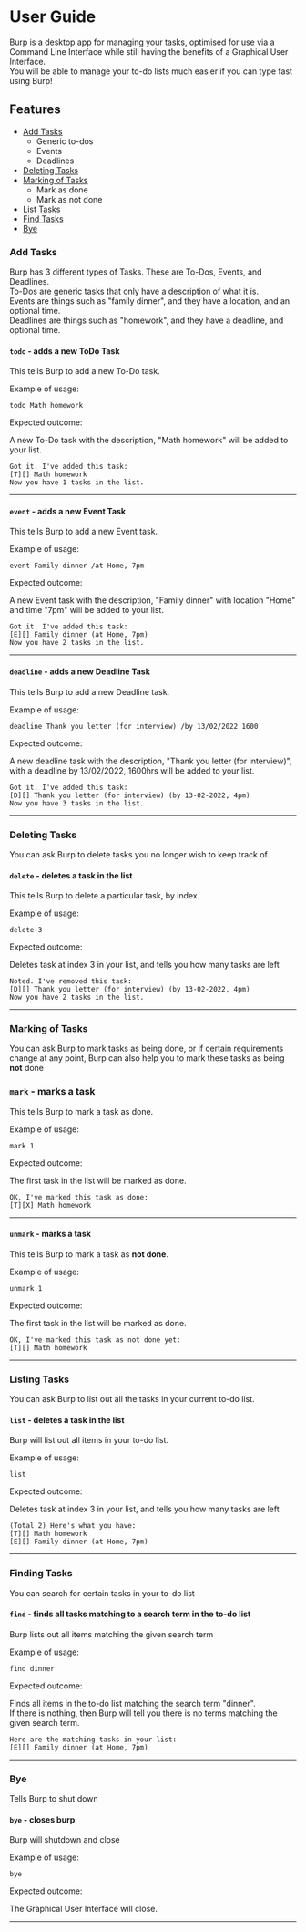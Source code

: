 # User Guide

Burp is a desktop app for managing your tasks, optimised for use via a Command Line Interface while still having the benefits of a Graphical User Interface.  
You will be able to manage your to-do lists much easier if you can type fast using Burp!

## Features 
- [Add Tasks](#add-tasks)
  - Generic to-dos
  - Events
  - Deadlines
- [Deleting Tasks](#deleting-tasks)
- [Marking of Tasks](#marking-of-tasks)
  - Mark as done
  - Mark as not done
- [List Tasks](#listing-tasks)
- [Find Tasks](#finding-tasks)
- [Bye](#bye)


### Add Tasks

Burp has 3 different types of Tasks. These are To-Dos, Events, and Deadlines.  
To-Dos are generic tasks that only have a description of what it is.  
Events are things such as "family dinner", and they have a location, and an optional time.  
Deadlines are things such as "homework", and they have a deadline, and optional time.


#### `todo` - adds a new ToDo Task

This tells Burp to add a new To-Do task.

Example of usage:

`todo Math homework`

Expected outcome:

A new To-Do task with the description, "Math homework" will be added to your list.

```
Got it. I've added this task:  
[T][] Math homework  
Now you have 1 tasks in the list.
```
------------------------------------------
#### `event` - adds a new Event Task

This tells Burp to add a new Event task.

Example of usage:

`event Family dinner /at Home, 7pm`

Expected outcome:

A new Event task with the description, "Family dinner" with location "Home" and time "7pm" will be added to your list.

```
Got it. I've added this task:  
[E][] Family dinner (at Home, 7pm)
Now you have 2 tasks in the list.
```
---------------------------------------------
#### `deadline` - adds a new Deadline Task

This tells Burp to add a new Deadline task.

Example of usage:

`deadline Thank you letter (for interview) /by 13/02/2022 1600`

Expected outcome:

A new deadline task with the description, "Thank you letter (for interview)", with a deadline by 13/02/2022, 1600hrs will be added to your list.

```
Got it. I've added this task:  
[D][] Thank you letter (for interview) (by 13-02-2022, 4pm) 
Now you have 3 tasks in the list.
```
--------------------
### Deleting Tasks

You can ask Burp to delete tasks you no longer wish to keep track of.

#### `delete` - deletes a task in the list

This tells Burp to delete a particular task, by index.

Example of usage:

`delete 3`

Expected outcome:

Deletes task at index 3 in your list, and tells you how many tasks are left

```
Noted. I've removed this task:
[D][] Thank you letter (for interview) (by 13-02-2022, 4pm) 
Now you have 2 tasks in the list.
```
---------------
### Marking of Tasks

You can ask Burp to mark tasks as being done, or if certain requirements change at any point, Burp can also help you to mark these tasks as being **not** done


### `mark` - marks a task

This tells Burp to mark a task as done.

Example of usage:

`mark 1`

Expected outcome:

The first task in the list will be marked as done.

```
OK, I've marked this task as done:  
[T][X] Math homework  
```
------------------------
#### `unmark` - marks a task

This tells Burp to mark a task as **not done**.

Example of usage:

`unmark 1`

Expected outcome:

The first task in the list will be marked as done.

```
OK, I've marked this task as not done yet:  
[T][] Math homework  
```
------------------
### Listing Tasks

You can ask Burp to list out all the tasks in your current to-do list.

#### `list` - deletes a task in the list

Burp will list out all items in your to-do list.

Example of usage:

`list`

Expected outcome:

Deletes task at index 3 in your list, and tells you how many tasks are left

```
(Total 2) Here's what you have:
[T][] Math homework
[E][] Family dinner (at Home, 7pm)
```
--------------------------
### Finding Tasks

You can search for certain tasks in your to-do list

#### `find` - finds all tasks matching to a search term in the to-do list

Burp lists out all items matching the given search term

Example of usage:

`find dinner`

Expected outcome:

Finds all items in the to-do list matching the search term "dinner".   
If there is nothing, then Burp will tell you there is no terms matching the given search term. 

```
Here are the matching tasks in your list:
[E][] Family dinner (at Home, 7pm)
```
--------------------------
### Bye

Tells Burp to shut down

#### `bye` - closes burp

Burp will shutdown and close

Example of usage:

`bye`

Expected outcome:

The Graphical User Interface will close.

--------------------------